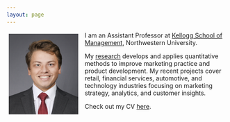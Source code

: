 ```yaml
---
layout: page
---
```


<div style="clear: both;">

  <div style="float: left;  padding: 5px 15px 5px 5px;">
    <img src="/assets/img/portrait-2.jpeg" width="160">
  </div>

  <p>I am an Assistant Professor at <a href="https://www.kellogg.northwestern.edu">Kellogg School of Management</a>, Northwestern University.</p>

  <p>My <a href="{{ site.baseurl }}{% link menu/research.md %}">research</a> develops and applies quantitative methods to improve marketing practice and product development. My recent projects cover retail, financial services, automotive, and technology industries focusing on marketing strategy, analytics, and customer insights.</p>

<p> Check out my CV <a href="/assets/cv/Timoshenko CV August 2023.pdf">here</a>.</p>

</div>

